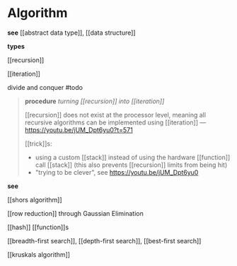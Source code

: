 # Algorithm

**see** [[abstract data type]], [[data structure]]

**types**

[[recursion]]

[[iteration]]

divide and conquer #todo

> **procedure** _turning [[recursion]] into [[iteration]]_
>
> [[recursion]] does not exist at the processor level, meaning all recursive algorithms can be implemented using [[iteration]] &mdash; <https://youtu.be/jUM_Dpt6yu0?t=571>
>
> [[trick]]s:
>
> - using a custom [[stack]] instead of using the hardware [[function]] call [[stack]] (this also prevents [[recursion]] limits from being hit)
> - "trying to be clever", see <https://youtu.be/jUM_Dpt6yu0>

**see**

[[shors algorithm]]

[[row reduction]] through Gaussian Elimination

[[hash]] [[function]]s

[[breadth-first search]], [[depth-first search]], [[best-first search]]

[[kruskals algorithm]]
